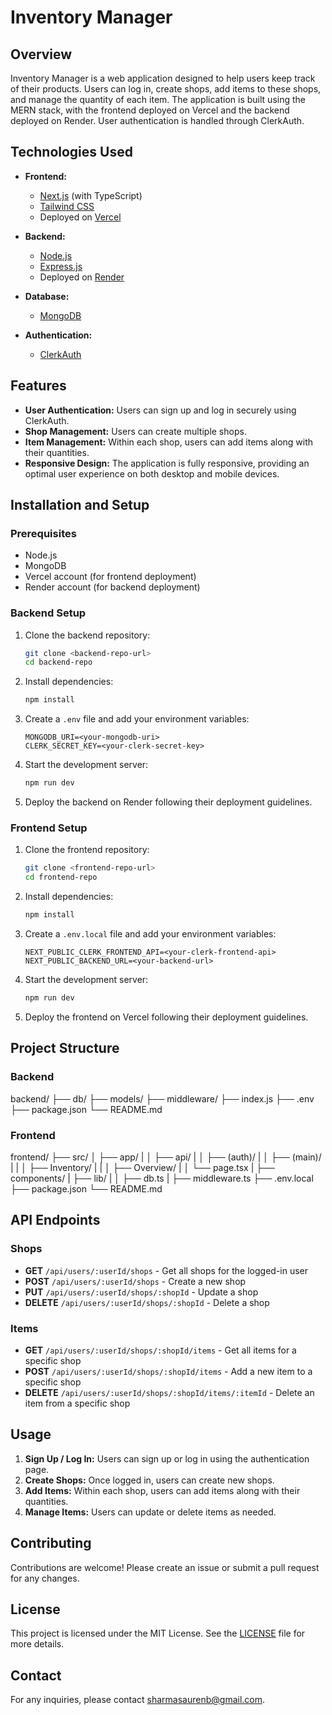 # Inventory Manager

## Overview

Inventory Manager is a web application designed to help users keep track of their products. Users can log in, create shops, add items to these shops, and manage the quantity of each item. The application is built using the MERN stack, with the frontend deployed on Vercel and the backend deployed on Render. User authentication is handled through ClerkAuth.

## Technologies Used

- **Frontend:**
  - [Next.js](https://nextjs.org/) (with TypeScript)
  - [Tailwind CSS](https://tailwindcss.com/)
  - Deployed on [Vercel](https://vercel.com/)
- **Backend:**

  - [Node.js](https://nodejs.org/)
  - [Express.js](https://expressjs.com/)
  - Deployed on [Render](https://render.com/)

- **Database:**

  - [MongoDB](https://www.mongodb.com/)

- **Authentication:**
  - [ClerkAuth](https://clerk.dev/)

## Features

- **User Authentication:** Users can sign up and log in securely using ClerkAuth.
- **Shop Management:** Users can create multiple shops.
- **Item Management:** Within each shop, users can add items along with their quantities.
- **Responsive Design:** The application is fully responsive, providing an optimal user experience on both desktop and mobile devices.

## Installation and Setup

### Prerequisites

- Node.js
- MongoDB
- Vercel account (for frontend deployment)
- Render account (for backend deployment)

### Backend Setup

1. Clone the backend repository:

   ```bash
   git clone <backend-repo-url>
   cd backend-repo
   ```

2. Install dependencies:

   ```bash
   npm install
   ```

3. Create a `.env` file and add your environment variables:

   ```env
   MONGODB_URI=<your-mongodb-uri>
   CLERK_SECRET_KEY=<your-clerk-secret-key>
   ```

4. Start the development server:

   ```bash
   npm run dev
   ```

5. Deploy the backend on Render following their deployment guidelines.

### Frontend Setup

1. Clone the frontend repository:

   ```bash
   git clone <frontend-repo-url>
   cd frontend-repo
   ```

2. Install dependencies:

   ```bash
   npm install
   ```

3. Create a `.env.local` file and add your environment variables:

   ```env
   NEXT_PUBLIC_CLERK_FRONTEND_API=<your-clerk-frontend-api>
   NEXT_PUBLIC_BACKEND_URL=<your-backend-url>
   ```

4. Start the development server:

   ```bash
   npm run dev
   ```

5. Deploy the frontend on Vercel following their deployment guidelines.

## Project Structure

### Backend

backend/
├── db/
├── models/
├── middleware/
├── index.js
├── .env
├── package.json
└── README.md

### Frontend

frontend/
├── src/
│ ├── app/
| │ ├── api/
| │ ├── (auth)/
| │ ├── (main)/
| | │ ├── Inventory/
| | │ ├── Overview/
| │ └── page.tsx
| ├── components/
| ├── lib/
| │ ├── db.ts
| ├── middleware.ts
├── .env.local
├── package.json
└── README.md

## API Endpoints

### Shops

- **GET** `/api/users/:userId/shops` - Get all shops for the logged-in user
- **POST** `/api/users/:userId/shops` - Create a new shop
- **PUT** `/api/users/:userId/shops/:shopId` - Update a shop
- **DELETE** `/api/users/:userId/shops/:shopId` - Delete a shop

### Items

- **GET** `/api/users/:userId/shops/:shopId/items` - Get all items for a specific shop
- **POST** `/api/users/:userId/shops/:shopId/items` - Add a new item to a specific shop
- **DELETE** `/api/users/:userId/shops/:shopId/items/:itemId` - Delete an item from a specific shop

## Usage

1. **Sign Up / Log In:** Users can sign up or log in using the authentication page.
2. **Create Shops:** Once logged in, users can create new shops.
3. **Add Items:** Within each shop, users can add items along with their quantities.
4. **Manage Items:** Users can update or delete items as needed.

## Contributing

Contributions are welcome! Please create an issue or submit a pull request for any changes.

## License

This project is licensed under the MIT License. See the [LICENSE](LICENSE) file for more details.

## Contact

For any inquiries, please contact [sharmasaurenb@gmail.com](mailto:sharmasaurenb@gmail.com).
